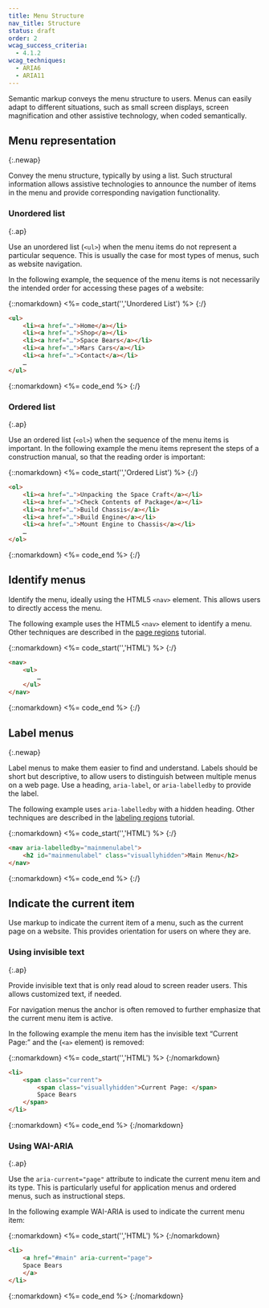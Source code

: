 ```yaml
---
title: Menu Structure
nav_title: Structure
status: draft
order: 2
wcag_success_criteria:
  - 4.1.2
wcag_techniques:
  - ARIA6
  - ARIA11
---
```


Semantic markup conveys the menu structure to users. Menus can easily adapt to different situations, such as small screen displays, screen magnification and other assistive technology, when coded semantically.

## Menu representation
{:.newap}

Convey the menu structure, typically by using a list. Such structural information allows assistive technologies to announce the number of items in the menu and provide corresponding navigation functionality.

### Unordered list
{:.ap}

Use an unordered list (`<ul>`) when the menu items do not represent a particular sequence. This is usually the case for most types of menus, such as website navigation.

In the following example, the sequence of the menu items is not necessarily the intended order for accessing these pages of a website:

{::nomarkdown}
<%= code_start('','Unordered List') %>
{:/}

~~~ html
<ul>
	<li><a href="…">Home</a></li>
	<li><a href="…">Shop</a></li>
	<li><a href="…">Space Bears</a></li>
	<li><a href="…">Mars Cars</a></li>
	<li><a href="…">Contact</a></li>
	…
</ul>
~~~

{::nomarkdown}
<%= code_end %>
{:/}


### Ordered list
{:.ap}

Use an ordered list (`<ol>`) when the sequence of the menu items is important. In the following example the menu items represent the steps of a construction manual, so that the reading order is important:

{::nomarkdown}
<%= code_start('','Ordered List') %>
{:/}

~~~ html
<ol>
	<li><a href="…">Unpacking the Space Craft</a></li>
	<li><a href="…">Check Contents of Package</a></li>
	<li><a href="…">Build Chassis</a></li>
	<li><a href="…">Build Engine</a></li>
	<li><a href="…">Mount Engine to Chassis</a></li>
	…
</ol>
~~~

{::nomarkdown}
<%= code_end %>
{:/}

## Identify menus

Identify the menu, ideally using the HTML5 `<nav>` element. This allows users to directly access the menu.

The following example uses the HTML5 `<nav>` element to identify a menu. Other techniques are described in the [page regions](/page-structure/regions.html) tutorial.

{::nomarkdown}
<%= code_start('','HTML') %>
{:/}

~~~ html
<nav>
	<ul>
		…
	</ul>
</nav>
~~~

{::nomarkdown}
<%= code_end %>
{:/}

## Label menus
{:.newap}

Label menus to make them easier to find and understand. Labels should be short but descriptive, to allow users to distinguish between multiple menus on a web page. Use a heading, `aria-label`, or `aria-labelledby` to provide the label.

The following example uses `aria-labelledby` with a hidden heading. Other techniques are described in the [labeling regions](/page-structure/labels.html) tutorial.

{::nomarkdown}
<%= code_start('','HTML') %>
{:/}

~~~ html
<nav aria-labelledby="mainmenulabel">
	<h2 id="mainmenulabel" class="visuallyhidden">Main Menu</h2>
</nav>
~~~

{::nomarkdown}
<%= code_end %>
{:/}

## Indicate the current item

Use markup to indicate the current item of a menu, such as the current page on a website. This provides orientation for users on where they are.

### Using invisible text
{:.ap}

Provide invisible text that is only read aloud to screen reader users. This allows customized text, if needed.

For navigation menus the anchor is often removed to further emphasize that the current menu item is active.

In the following example the menu item has the invisible text “Current Page:” and the (`<a>` element) is removed:

{::nomarkdown}
<%= code_start('','HTML') %>
{:/nomarkdown}

~~~ html
<li>
	<span class="current">
		<span class="visuallyhidden">Current Page: </span>
		Space Bears
	</span>
</li>
~~~
{::nomarkdown}
<%= code_end %>
{:/nomarkdown}

### Using WAI-ARIA
{:.ap}

Use the `aria-current="page"` attribute to indicate the current menu item and its type. This is particularly useful for application menus and ordered menus, such as instructional steps.

In the following example WAI-ARIA is used to indicate the current menu item:

{::nomarkdown}
<%= code_start('','HTML') %>
{:/nomarkdown}

~~~ html
<li>
	<a href="#main" aria-current="page">
	Space Bears
	</a>
</li>
~~~

{::nomarkdown}
<%= code_end %>
{:/nomarkdown}
